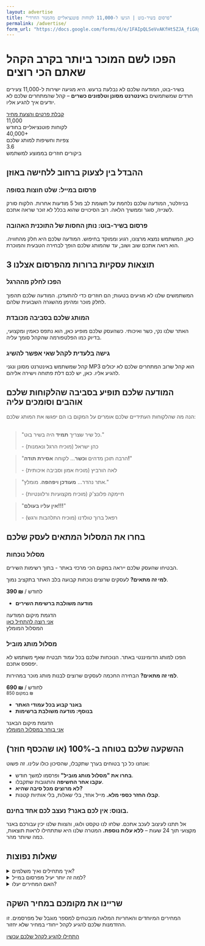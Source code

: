 ```yaml
---
layout: advertise
title: "פרסום בשיר-בוט | הגיעו ל-11,000 לקוחות פוטנציאליים מהמגזר החרדי"
permalink: /advertise/
form_url: "https://docs.google.com/forms/d/e/1FAIpQLSeVvAKfHt5ZJA_fiGXgSFIp6CB1ZBBUZIbPZ38NdXUo-hBhmw/viewform?usp=dialog"
---
```


<!-- ======================================================= -->
<!-- HERO SECTION (Miller/Godin): ממוקד הצלחת הלקוח וה-USP   -->
<!-- ======================================================= -->
<div class="hero-section">
    <h1>הפכו לשם המוכר ביותר בקרב הקהל שאתם הכי רוצים</h1>
    <p class="sub-headline">
        בשיר-בוט, המודעה שלכם לא נבלעת ברעש. היא מגיעה ישירות ל-11,000 צעירים חרדים שמשתמשים ב<strong>אינטרנט מסונן וטלפונים כשרים</strong> – קהל שהמתחרים שלכם לא יודעים איך להגיע אליו.
    </p>
    <div class="cta-button-wrapper">
        <a href="{{ page.form_url }}" target="_blank" rel="noopener" class="cta-button">
            קבלת פרטים והצעת מחיר
        </a>
    </div>
</div>

<!-- ======================================================= -->
<!-- STATS SECTION (Wiebe): הוכחה כמותית מיידית           -->
<!-- ======================================================= -->
<div class="stats-section">
    <div class="stats-grid">
        <div class="stat-card">
            <div class="number">11,000</div>
            <div class="text">לקוחות פוטנציאליים בחודש</div>
        </div>
        <div class="stat-card">
            <div class="number">40,000+</div>
            <div class="text">צפיות וחשיפות למותג שלכם</div>
        </div>
        <div class="stat-card">
            <div class="number">3.6</div>
            <div class="text">ביקורים חוזרים בממוצע למשתמש</div>
        </div>
    </div>
</div>

<!-- ======================================================= -->
<!-- PROBLEM/SOLUTION (Miller): מטפורה חזקה וברורה       -->
<!-- ======================================================= -->
<div class="why-us-section">
    <h2>ההבדל בין לצעוק ברחוב ללחישה באוזן</h2>
    <div class="problem-solution-grid">
        <div class="problem-card">
            <h3><i class="fas fa-bullhorn"></i> פרסום במייל: שלט חוצות בסופה</h3>
            <p>בניוזלטר, המודעה שלכם נלחמת על תשומת לב מול 5 מודעות אחרות. הלקוח סורק לשנייה, סוגר וממשיך הלאה. רוב הסיכויים שהוא בכלל לא זוכר שראה אתכם.</p>
        </div>
        <div class="solution-card">
            <h3><i class="fas fa-users"></i> פרסום בשיר-בוט: נותן החסות של התוכנית האהובה</h3>
            <p>כאן, המשתמש נמצא מרצונו, רגוע וממוקד בחיפוש. המודעה שלכם היא חלק מהחוויה. הוא רואה אתכם שוב ושוב, עד שהמותג שלכם הופך לבחירה הטבעית והמוכרת.</p>
        </div>
    </div>
</div>

<!-- ======================================================= -->
<!-- BENEFITS (Nir Eyal/Godin): תוצאות עסקיות, לא תכונות  -->
<!-- ======================================================= -->
<div class="benefits-grid-wrapper">
    <h2>3 תוצאות עסקיות ברורות מהפרסום אצלנו</h2>
    <div class="benefits-grid">
        <div class="benefit-card">
            <div class="icon"><i class="fas fa-sync-alt"></i></div>
            <h3>הפכו לחלק מההרגל</h3>
            <p>המשתמשים שלנו לא מגיעים בטעות; הם חוזרים כדי להתעדכן. המודעה שלכם תהפוך לחלק מוכר ומהימן מהשגרה השבועית שלהם.</p>
        </div>
        <div class="benefit-card">
            <div class="icon"><i class="fas fa-check-double"></i></div>
            <h3>המותג שלכם בסביבה מכובדת</h3>
            <p>האתר שלנו נקי, כשר ואיכותי. כשהעסק שלכם מופיע כאן, הוא נתפס כאמין ומקצועי, בדיוק כמו הפלטפורמה שהקהל סומך עליה.</p>
        </div>
        <div class="benefit-card">
            <div class="icon"><i class="fas fa-key"></i></div>
            <h3>גישה בלעדית לקהל שאי אפשר להשיג</h3>
            <p>קהל שמשתמש באינטרנט מסונן ונגני MP3 הוא קהל שרוב המתחרים שלכם לא יכולים להגיע אליו. כאן, יש לכם דלת פתוחה וישירה אליהם.</p>
        </div>
    </div>
</div>

<!-- ======================================================= -->
<!-- SOCIAL PROOF (Gardner/Wiebe): ממסגור מחדש למפרסם     -->
<!-- ======================================================= -->
<div class="social-proof-section">
    <h2>המודעה שלכם תופיע בסביבה שהלקוחות שלכם אוהבים וסומכים עליה</h2>
    <p class="section-intro" style="max-width: 700px; margin: 0 auto 30px auto; color: #555;">הנה מה שהלקוחות העתידיים שלכם אומרים על המקום בו הם יפגשו את המותג שלכם:</p>
    <div class="testimonials-grid testimonials-grid-4">
        <blockquote class="testimonial">
            <p>"כל שיר שצריך <strong>תמיד</strong> היה בשיר בוט."</p>
            <footer>- כהן ישראל (מוכיח הרגל ונאמנות)</footer>
        </blockquote>
        <blockquote class="testimonial">
            <p>"הרבה תוכן מדהים <strong>וכשר</strong>... לקוחה <strong>אסירת תודה!</strong>"</p>
            <footer>- לאה הורביץ (מוכיח אמון וסביבה איכותית)</footer>
        </blockquote>
        <blockquote class="testimonial">
            <p>"אתר נהדר... <strong>מעודכן ויפהפה</strong>. מומלץ."</p>
            <footer>- חיימקה פלונצ'ק (מוכיח מקצועיות ורלוונטיות)</footer>
        </blockquote>
        <blockquote class="testimonial">
            <p>"<strong>אין עליו בעולם!!!</strong>"</p>
            <footer>- רפאל ברוך טולדנו (מוכיח התלהבות ורגש)</footer>
        </blockquote>
    </div>
</div>

<!-- ======================================================= -->
<!-- PACKAGES (Krug): בהירות והכוונה                     -->
<!-- ======================================================= -->
<div class="packages-section">
    <h2>בחרו את המסלול המתאים לעסק שלכם</h2>
    <div class="packages-grid">
        <div class="package-card">
            <h3><i class="fas fa-crosshairs"></i> מסלול נוכחות</h3>
            <p class="package-for">הבטיחו שהעסק שלכם ייראה במקום הכי מרכזי באתר - בתוך רשימות השירים.</p>
            <p class="package-who"><strong>למי זה מתאים?</strong> לעסקים שרוצים נוכחות קבועה בלב האתר בתקציב נמוך.</p>
            <div class="price-box">
                <strong>390 ₪</strong> / לחודש
            </div>
            <ul>
                <li><i class="fas fa-check-circle text-success"></i><strong>מודעה משולבת ברשימת השירים</strong></li>
            </ul>
            <div class="package-visual">הדגמת מיקום המודעה</div>
            <a href="{{ page.form_url }}" target="_blank" rel="noopener" class="package-cta">אני רוצה להתחיל כאן</a>
        </div>
        <div class="package-card package-card--recommended">
            <span class="package-badge">המסלול המומלץ</span>
            <h3><i class="fas fa-award"></i> מסלול מותג מוביל</h3>
            <p class="package-for">הפכו למותג הדומיננטי באתר. הנוכחות שלכם בכל עמוד תבטיח שאף משתמש לא יפספס אתכם.</p>
            <p class="package-who"><strong>למי זה מתאים?</strong> הבחירה החכמה לעסקים שרוצים לבנות מותג מוכר במהירות.</p>
            <div class="price-box">
                <strong>690 ₪</strong> / לחודש <br><small>במקום 850 ₪</small>
            </div>
            <ul>
                <li><i class="fas fa-check-circle text-success"></i><strong>באנר קבוע בכל עמודי האתר</strong></li>
                <li><i class="fas fa-plus-circle text-primary"></i><strong>בנוסף: מודעה משולבת ברשימות</strong></li>
            </ul>
            <div class="package-visual">הדגמת מיקום הבאנר</div>
            <a href="{{ page.form_url }}" target="_blank" rel="noopener" class="package-cta">אני בוחר במסלול המומלץ</a>
        </div>
    </div>
</div>

<!-- ======================================================= -->
<!-- GUARANTEE: הבטחה ישירה ונטולת סיכון                     -->
<!-- ======================================================= -->
<div class="guarantee-section">
    <div class="guarantee-content">
        <i class="fas fa-shield-alt"></i>
        <h2>ההשקעה שלכם בטוחה ב-100% (או שהכסף חוזר)</h2>
        <p>אנחנו כל כך בטוחים בערך שתקבלו, שהסיכון כולו עלינו. זה פשוט:</p>
        <ul class="guarantee-list">
            <li><i class="far fa-calendar-check"></i> <strong>בחרו את "מסלול מותג מוביל"</strong> ופרסמו למשך חודש.</li>
            <li><i class="far fa-chart-bar"></i> <strong>עקבו אחר החשיפה</strong> והתגובות שתקבלו.</li>
            <li><i class="far fa-thumbs-down"></i> <strong>לא מרוצים מכל סיבה שהיא?</strong></li>
            <li><i class="fas fa-undo-alt"></i> <strong>קבלו החזר כספי מלא.</strong> מייל אחד, בלי שאלות, בלי אותיות קטנות.</li>
        </ul>
    </div>
</div>

<!-- ======================================================= -->
<!-- BONUS & FAQ: הסרת חסמים אחרונים                      -->
<!-- ======================================================= -->
<div class="bonus-section">
    <h3><i class="fas fa-gift"></i> בונוס: אין לכם באנר? נעצב לכם אחד בחינם.</h3>
    <p>אל תתנו לעיצוב לעכב אתכם. שלחו לנו טקסט ולוגו, והצוות שלנו יכין עבורכם באנר מקצועי תוך 24 שעות – <strong>ללא עלות נוספת.</strong> המטרה שלנו היא שתתחילו לראות תוצאות, כמה שיותר מהר.</p>
</div>
<div class="faq-section">
    <h2>שאלות נפוצות</h2>
    <details>
        <summary>איך מתחילים ואיך משלמים?</summary>
        <div class="faq-answer">
            <p>ממלאים את טופס הפנייה הקצר, אנחנו חוזרים אליכם עם כל הפרטים, ולאחר אישור נשלח קישור מאובטח לתשלום. הפרסום שלכם יהיה באוויר תוך יום עסקים.</p>
        </div>
    </details>
    <details>
        <summary>למה זה יותר יעיל מפרסום במייל?</summary>
        <div class="faq-answer">
            <p>במייל אתם נלחמים על תשומת לב מול 5 מודעות אחרות. כאן, אתם מקבלים משתמש מרוכז, בלי תחרות על המסך, שרואה אתכם כחלק מהחוויה שהוא אוהב. זה ההבדל בין הפרעה להמלצה.</p>
        </div>
    </details>
     <details>
        <summary>האם המחירים יעלו?</summary>
        <div class="faq-answer">
            <p>כן. אלו מחירי השקה מיוחדים למפרסמים הראשונים. ככל שהביקוש יגדל, המחירים צפויים לעלות. הזמנה עכשיו נועלת לכם את המחיר הנוכחי ומבטיחה לכם את התנאים הטובים ביותר.</p>
        </div>
    </details>
</div>

<!-- ======================================================= -->
<!-- FINAL CTA: קריאה לפעולה ברורה ונטולת חיכוך              -->
<!-- ======================================================= -->
<div class="cta-button-wrapper final-cta">
    <h2>שריינו את מקומכם במחיר השקה</h2>
    <p class="sub-headline">
       המחירים המיוחדים והאחריות המלאה מובטחים למספר מוגבל של מפרסמים. זו ההזדמנות שלכם להגיע לקהל ייחודי במחיר שלא יחזור.
    </p>
    <a href="{{ page.form_url }}" target="_blank" rel="noopener" class="cta-button">
        התחילו להגיע לקהל שלכם עכשיו
    </a>
</div>
